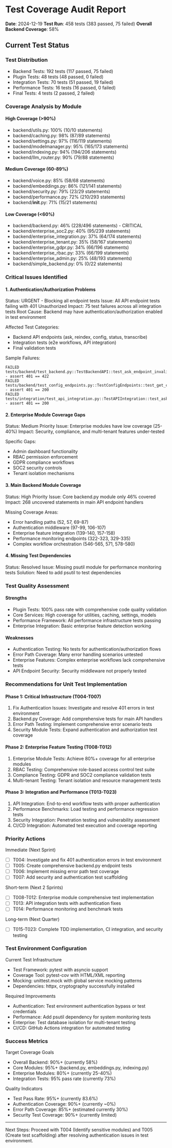 # Test Coverage Audit Report

**Date**: 2024-12-19
**Test Run**: 458 tests (383 passed, 75 failed)
**Overall Backend Coverage**: 58%

## Current Test Status

### Test Distribution

- Backend Tests: 192 tests (117 passed, 75 failed)
- Plugin Tests: 48 tests (48 passed, 0 failed)
- Integration Tests: 70 tests (51 passed, 19 failed)
- Performance Tests: 16 tests (16 passed, 0 failed)
- Final Tests: 4 tests (2 passed, 2 failed)

### Coverage Analysis by Module

#### High Coverage (>90%)

- backend/utils.py: 100% (10/10 statements)
- backend/caching.py: 98% (87/89 statements)
- backend/settings.py: 97% (116/119 statements)
- backend/modelmanager.py: 95% (165/173 statements)
- backend/indexing.py: 94% (194/206 statements)
- backend/llm_router.py: 90% (79/88 statements)

#### Medium Coverage (60-89%)

- backend/voice.py: 85% (58/68 statements)
- backend/embeddings.py: 86% (121/141 statements)
- backend/security.py: 79% (23/29 statements)
- backend/performance.py: 72% (210/293 statements)
- backend/**init**.py: 71% (15/21 statements)

#### Low Coverage (<60%)

- backend/backend.py: 46% (228/496 statements) - CRITICAL
- backend/enterprise_soc2.py: 40% (95/239 statements)
- backend/enterprise_integration.py: 37% (64/174 statements)
- backend/enterprise_tenant.py: 35% (58/167 statements)
- backend/enterprise_gdpr.py: 34% (66/196 statements)
- backend/enterprise_rbac.py: 33% (66/199 statements)
- backend/enterprise_admin.py: 25% (48/193 statements)
- backend/simple_backend.py: 0% (0/22 statements)

### Critical Issues Identified

#### 1. Authentication/Authorization Problems

Status: URGENT - Blocking all endpoint tests
Issue: All API endpoint tests failing with 401 Unauthorized
Impact: 75 test failures across all integration tests
Root Cause: Backend may have authentication/authorization enabled in test environment

Affected Test Categories:

- Backend API endpoints (ask, reindex, config, status, transcribe)
- Integration tests (e2e workflows, API integration)
- Final validation tests

Sample Failures:

```text
FAILED tests/backend/test_backend.py::TestBackendAPI::test_ask_endpoint_invalid_request - assert 401 == 422
FAILED tests/backend/test_config_endpoints.py::TestConfigEndpoints::test_get_config_endpoint - assert 401 == 200
FAILED tests/integration/test_api_integration.py::TestAPIIntegration::test_ask_endpoint_integration - assert 401 == 200
```

#### 2. Enterprise Module Coverage Gaps

Status: Medium Priority
Issue: Enterprise modules have low coverage (25-40%)
Impact: Security, compliance, and multi-tenant features under-tested

Specific Gaps:

- Admin dashboard functionality
- RBAC permission enforcement
- GDPR compliance workflows
- SOC2 security controls
- Tenant isolation mechanisms

#### 3. Main Backend Module Coverage

Status: High Priority
Issue: Core backend.py module only 46% covered
Impact: 268 uncovered statements in main API endpoint handlers

Missing Coverage Areas:

- Error handling paths (52, 57, 69-87)
- Authentication middleware (97-99, 106-107)
- Enterprise feature integration (139-140, 157-158)
- Performance monitoring endpoints (322-323, 329-335)
- Complex workflow orchestration (546-565, 571, 578-580)

#### 4. Missing Test Dependencies

Status: Resolved
Issue: Missing psutil module for performance monitoring tests
Solution: Need to add psutil to test dependencies

### Test Quality Assessment

#### Strengths

- Plugin Tests: 100% pass rate with comprehensive code quality validation
- Core Services: High coverage for utilities, caching, settings, models
- Performance Framework: All performance infrastructure tests passing
- Enterprise Integration: Basic enterprise feature detection working

#### Weaknesses

- Authentication Testing: No tests for authentication/authorization flows
- Error Path Coverage: Many error handling scenarios untested
- Enterprise Features: Complex enterprise workflows lack comprehensive tests
- API Endpoint Security: Security middleware not properly tested

### Recommendations for Unit Test Implementation

#### Phase 1: Critical Infrastructure (T004-T007)

1. Fix Authentication Issues: Investigate and resolve 401 errors in test environment
2. Backend.py Coverage: Add comprehensive tests for main API handlers
3. Error Path Testing: Implement comprehensive error scenario tests
4. Security Module Tests: Expand authentication and authorization test coverage

#### Phase 2: Enterprise Feature Testing (T008-T012)

1. Enterprise Module Tests: Achieve 80%+ coverage for all enterprise modules
2. RBAC Testing: Comprehensive role-based access control test suite
3. Compliance Testing: GDPR and SOC2 compliance validation tests
4. Multi-tenant Testing: Tenant isolation and resource management tests

#### Phase 3: Integration and Performance (T013-T023)

1. API Integration: End-to-end workflow tests with proper authentication
2. Performance Benchmarks: Load testing and performance regression tests
3. Security Integration: Penetration testing and vulnerability assessment
4. CI/CD Integration: Automated test execution and coverage reporting

### Priority Actions

Immediate (Next Sprint)

- [ ] T004: Investigate and fix 401 authentication errors in test environment
- [ ] T005: Create comprehensive backend.py endpoint tests
- [ ] T006: Implement missing error path test coverage
- [ ] T007: Add security and authentication test scaffolding

Short-term (Next 2 Sprints)

- [ ] T008-T012: Enterprise module comprehensive test implementation
- [ ] T013: API integration tests with authentication fixes
- [ ] T014: Performance monitoring and benchmark tests

Long-term (Next Quarter)

- [ ] T015-T023: Complete TDD implementation, CI integration, and security testing

### Test Environment Configuration

Current Test Infrastructure

- Test Framework: pytest with asyncio support
- Coverage Tool: pytest-cov with HTML/XML reporting
- Mocking: unittest.mock with global service mocking patterns
- Dependencies: httpx, cryptography successfully installed

Required Improvements

- Authentication: Test environment authentication bypass or test credentials
- Performance: Add psutil dependency for system monitoring tests
- Enterprise: Test database isolation for multi-tenant testing
- CI/CD: GitHub Actions integration for automated testing

### Success Metrics

Target Coverage Goals

- Overall Backend: 90%+ (currently 58%)
- Core Modules: 95%+ (backend.py, embeddings.py, indexing.py)
- Enterprise Modules: 80%+ (currently 25-40%)
- Integration Tests: 95% pass rate (currently 73%)

Quality Indicators

- Test Pass Rate: 95%+ (currently 83.6%)
- Authentication Coverage: 90%+ (currently ~0%)
- Error Path Coverage: 85%+ (estimated currently 30%)
- Security Test Coverage: 90%+ (currently limited)

---

Next Steps: Proceed with T004 (Identify sensitive modules) and T005 (Create test scaffolding) after resolving authentication issues in test environment.
